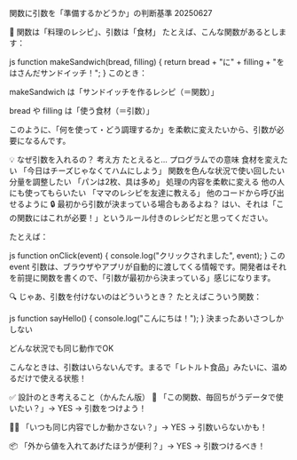 関数に引数を「準備するかどうか」の判断基準 20250627

🍳 関数は「料理のレシピ」、引数は「食材」
たとえば、こんな関数があるとします：

js
function makeSandwich(bread, filling) {
  return bread + "に" + filling + "をはさんだサンドイッチ！";
}
このとき：

makeSandwich は「サンドイッチを作るレシピ（＝関数）」

bread や filling は「使う食材（＝引数）」

このように、「何を使って・どう調理するか」を柔軟に変えたいから、引数が必要になるんです。

💡 なぜ引数を入れるの？
考え方	たとえると...	プログラムでの意味
食材を変えたい	「今日はチーズじゃなくてハムにしよう」	関数を色んな状況で使い回したい
分量を調整したい	「パンは2枚、具は多め」	処理の内容を柔軟に変える
他の人にも使ってもらいたい	「ママのレシピを友達に教える」	他のコードから呼び出せるように
🔒 最初から引数が決まっている場合もあるよね？
はい、それは「この関数にはこれが必要！」というルール付きのレシピだと思ってください。

たとえば：

js
function onClick(event) {
  console.log("クリックされました", event);
}
この event 引数は、ブラウザやアプリが自動的に渡してくる情報です。開発者はそれを前提に関数を書くので、「引数が最初から決まっている」感じになります。

🔍 じゃあ、引数を付けないのはどういうとき？
たとえばこういう関数：

js
function sayHello() {
  console.log("こんにちは！");
}
決まったあいさつしかしない

どんな状況でも同じ動作でOK

こんなときは、引数はいらないんです。まるで「レトルト食品」みたいに、温めるだけで使える状態！

✅ 設計のとき考えること（かんたん版）
💬 「この関数、毎回ちがうデータで使いたい？」→ YES → 引数をつけよう！

🧍‍♂️ 「いつも同じ内容でしか動かさない？」→ YES → 引数いらないかも！

📦 「外から値を入れてあげたほうが便利？」→ YES → 引数つけるべき！